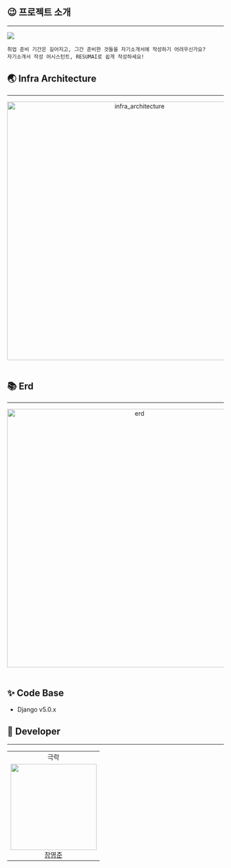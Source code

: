 ## 😉 프로젝트 소개

<hr>
<img src="https://github.com/resum-ai/resumai-server/assets/82500463/6cd00da1-03f4-43bf-a608-f270eea37aa1"/>

```
취업 준비 기간은 길어지고, 그간 준비한 것들을 자기소개서에 작성하기 어려우신가요?
자기소개서 작성 어시스턴트, RESUMAI로 쉽게 작성하세요!
```

## 🌏 Infra Architecture

<hr>
<div align="center">
    <img width="600"  alt="infra_architecture" src="https://github.com/YAPP-Github/oksusu-susu-api/assets/67852689/0c6760f2-d1be-4125-886c-a4265b74796c">
</div>
<br>

## 📚 Erd

<hr>
<div align="center">
    <img width="600"  alt="erd" src="https://github.com/resum-ai/resumai-server/assets/82500463/5c07d6ed-229b-4397-b15b-833922b73805">
</div>
<br>

## ✨ Code Base

- Django v5.0.x

## 🙋 Developer

<hr>

<table style="font-size: 15px">
<tr align="center">
    <td>극락</td>
</tr>

<tr>
  <td align=center>
    <a href="https://github.com/yjoonjang">
        <img src="https://github.com/resum-ai/resumai-server/assets/82500463/6c771abb-f577-4941-ab91-ef4f0ce9edbd" width="200px"/>
        <br/>
        장영준
    </a>
  </td>
</tr>
</table>
<br>
